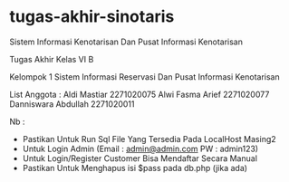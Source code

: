 # tugas-akhir-sinotaris
Sistem Informasi Kenotarisan Dan Pusat Informasi Kenotarisan

Tugas Akhir Kelas VI B

Kelompok 1 Sistem Informasi Reservasi Dan Pusat Informasi Kenotarisan

List Anggota :
Aldi Mastiar 2271020075
Alwi Fasma Arief 2271020077
Danniswara Abdullah 2271020011

 Nb :
 - Pastikan Untuk Run Sql File Yang Tersedia Pada LocalHost Masing2
 - Untuk Login Admin (Email : admin@admin.com   PW : admin123)
 - Untuk Login/Register Customer Bisa Mendaftar Secara Manual
 - Pastikan Untuk Menghapus isi $pass pada db.php (jika ada)
